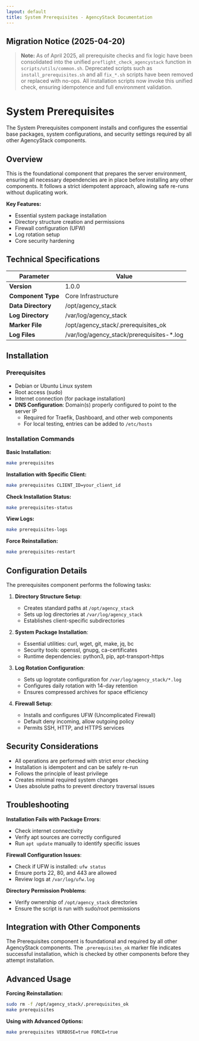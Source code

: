 ```yaml
---
layout: default
title: System Prerequisites - AgencyStack Documentation
---
```


## Migration Notice (2025-04-20)

> **Note:** As of April 2025, all prerequisite checks and fix logic have been consolidated into the unified `preflight_check_agencystack` function in `scripts/utils/common.sh`. Deprecated scripts such as `install_prerequisites.sh` and all `fix_*.sh` scripts have been removed or replaced with no-ops. All installation scripts now invoke this unified check, ensuring idempotence and full environment validation.

# System Prerequisites

The System Prerequisites component installs and configures the essential base packages, system configurations, and security settings required by all other AgencyStack components.

## Overview

This is the foundational component that prepares the server environment, ensuring all necessary dependencies are in place before installing any other components. It follows a strict idempotent approach, allowing safe re-runs without duplicating work.

**Key Features:**
- Essential system package installation
- Directory structure creation and permissions
- Firewall configuration (UFW)
- Log rotation setup
- Core security hardening

## Technical Specifications

| Parameter | Value |
|-----------|-------|
| **Version** | 1.0.0 |
| **Component Type** | Core Infrastructure |
| **Data Directory** | /opt/agency_stack |
| **Log Directory** | /var/log/agency_stack |
| **Marker File** | /opt/agency_stack/.prerequisites_ok |
| **Log Files** | /var/log/agency_stack/prerequisites-*.log |

## Installation

### Prerequisites

- Debian or Ubuntu Linux system
- Root access (sudo)
- Internet connection (for package installation)
- **DNS Configuration**: Domain(s) properly configured to point to the server IP
  - Required for Traefik, Dashboard, and other web components
  - For local testing, entries can be added to `/etc/hosts`

### Installation Commands

**Basic Installation:**
```bash
make prerequisites
```

**Installation with Specific Client:**
```bash
make prerequisites CLIENT_ID=your_client_id
```

**Check Installation Status:**
```bash
make prerequisites-status
```

**View Logs:**
```bash
make prerequisites-logs
```

**Force Reinstallation:**
```bash
make prerequisites-restart
```

## Configuration Details

The prerequisites component performs the following tasks:

1. **Directory Structure Setup**:
   - Creates standard paths at `/opt/agency_stack`
   - Sets up log directories at `/var/log/agency_stack`
   - Establishes client-specific subdirectories

2. **System Package Installation**:
   - Essential utilities: curl, wget, git, make, jq, bc
   - Security tools: openssl, gnupg, ca-certificates
   - Runtime dependencies: python3, pip, apt-transport-https

3. **Log Rotation Configuration**:
   - Sets up logrotate configuration for `/var/log/agency_stack/*.log`
   - Configures daily rotation with 14-day retention
   - Ensures compressed archives for space efficiency

4. **Firewall Setup**:
   - Installs and configures UFW (Uncomplicated Firewall)
   - Default deny incoming, allow outgoing policy
   - Permits SSH, HTTP, and HTTPS services

## Security Considerations

- All operations are performed with strict error checking
- Installation is idempotent and can be safely re-run
- Follows the principle of least privilege
- Creates minimal required system changes
- Uses absolute paths to prevent directory traversal issues

## Troubleshooting

**Installation Fails with Package Errors**:
- Check internet connectivity
- Verify apt sources are correctly configured
- Run `apt update` manually to identify specific issues

**Firewall Configuration Issues**:
- Check if UFW is installed: `ufw status`
- Ensure ports 22, 80, and 443 are allowed
- Review logs at `/var/log/ufw.log`

**Directory Permission Problems**:
- Verify ownership of `/opt/agency_stack` directories
- Ensure the script is run with sudo/root permissions

## Integration with Other Components

The Prerequisites component is foundational and required by all other AgencyStack components. The `.prerequisites_ok` marker file indicates successful installation, which is checked by other components before they attempt installation.

## Advanced Usage

**Forcing Reinstallation:**
```bash
sudo rm -f /opt/agency_stack/.prerequisites_ok
make prerequisites
```

**Using with Advanced Options:**
```bash
make prerequisites VERBOSE=true FORCE=true
```
